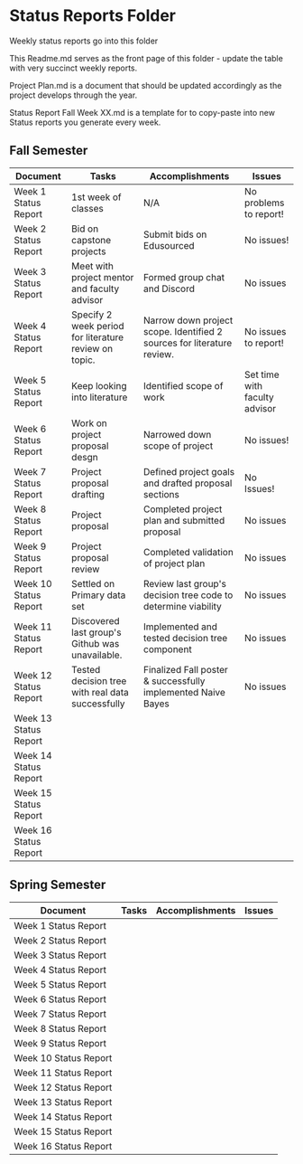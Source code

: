 # Status Reports Folder
Weekly status reports go into this folder

This Readme.md serves as the front page of this folder - update the table with very succinct weekly reports.

Project Plan.md is a document that should be updated accordingly as the project develops through the year.

Status Report Fall Week XX.md is a template for to copy-paste into new Status reports you generate every week.

## Fall Semester

| Document | Tasks | Accomplishments | Issues |
|---|---|---|---|
| Week 1 Status Report | 1st week of classes | N/A | No problems to report! |
| Week 2 Status Report |Bid on capstone projects | Submit bids on Edusourced|No issues! |
| Week 3 Status Report |Meet with project mentor and faculty advisor |Formed group chat and Discord |No issues |
| Week 4 Status Report |Specify 2 week period for literature review on topic. |Narrow down project scope. Identified 2 sources for literature review. |No issues to report! |
| Week 5 Status Report |Keep looking into literature |Identified scope of work |Set time with faculty advisor  |
| Week 6 Status Report |Work on project proposal desgn |Narrowed down scope of project |No issues!  |
| Week 7 Status Report |Project proposal drafting |Defined project goals and drafted proposal sections |No Issues! |
| Week 8 Status Report |Project proposal |Completed project plan and submitted proposal |No issues |
| Week 9 Status Report |Project proposal review |Completed validation of project plan |No issues |
| Week 10 Status Report |Settled on Primary data set |Review last group's decision tree code to determine viability |No issues |
| Week 11 Status Report |Discovered last group's Github was unavailable. |Implemented and tested decision tree component |No issues |
| Week 12 Status Report |Tested decision tree with real data successfully |Finalized Fall poster & successfully implemented Naive Bayes |No issues |
| Week 13 Status Report | | | |
| Week 14 Status Report | | | |
| Week 15 Status Report | | | |
| Week 16 Status Report | | | |

## Spring Semester

| Document | Tasks | Accomplishments| Issues |
|---|---|---|---|
| Week 1 Status Report | | | |
| Week 2 Status Report | | | |
| Week 3 Status Report | | | |
| Week 4 Status Report | | | |
| Week 5 Status Report | | | |
| Week 6 Status Report | | | |
| Week 7 Status Report | | | |
| Week 8 Status Report | | | |
| Week 9 Status Report | | | |
| Week 10 Status Report | | | |
| Week 11 Status Report | | | |
| Week 12 Status Report | | | |
| Week 13 Status Report | | | |
| Week 14 Status Report | | | |
| Week 15 Status Report | | | |
| Week 16 Status Report | | | |
